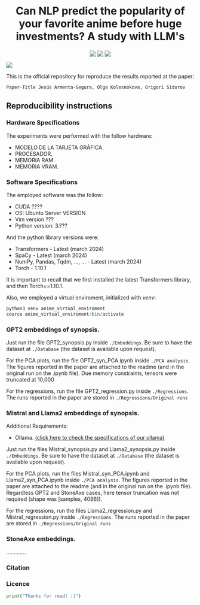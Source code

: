 # <center> Can NLP predict the popularity of your favorite anime before huge investments? A study with LLM's </center>

<p align="center">
    <a href=https://arxiv.org><img align="center" src="https://img.shields.io/badge/arXiv-mimi.mimim-b31b1b.svg"></a>
    <a href=https://google.com><img align="center" src="https://img.shields.io/badge/StoneAxe-V1.1-orange"></a>
    <a href=https://www.apache.org/licenses/LICENSE-2.0><img align="center" src="https://img.shields.io/badge/Licence-Apache_2.0-lightgray"></a>
</p>

<img align="center" src="https://github.com/JesusASmx/Correlation-between-anime-synopsis-and-popularity-with-LLM-s/blob/main/assets/anime_pop.png">

This is the official repository for reproduce the results reported at the paper:

```
Paper-Title Jesús Armenta-Segura, Olga Kolesnokova, Grigori Sidorov
```


## Reproducibility instructions

### Hardware Specifications

The experiments were performed with the follow hardware:
<ul>
    <li>MODELO DE LA TARJETA GRÁFICA.</li>
    <li>PROCESADOR.</li>
    <li>MEMORIA RAM.</li>
    <li>MEMORIA VRAM.</li>
</ul>


### Software Specifications

The employed software was the follow:
<ul>
    <li>CUDA ????</li>
    <li>OS: Ubuntu Server VERSION</li>
    <li>Vim version ???</li>
    <li>Python version: 3.???</li>
</ul>

And the python library versions were:
<ul>
    <li>Transformers - Latest (march 2024)</li>
    <li>SpaCy - Latest (march 2024)</li>
    <li>NumPy, Pandas, Tqdm, ..., ... - Latest (march 2024)</li>
    <li>Torch - 1.10.1</li>
</ul>

It is important to recall that we first installed the latest Transformers library, and then Torch==1.10.1.

Also, we employed a virtual enviroment, initialized with <i>venv</i>:

```python
python3 venv anime_virtual_enviroment
source anime_virtual_enviroment/bin/activate
```


### GPT2 embeddings of synopsis.

Just run the file GPT2_synopsis.py inside ```./Embeddings```. Be sure to have the dataset at ```./Database``` (the dataset is available upon request).

For the PCA plots, run the file GPT2_syn_PCA.ipynb inside ```./PCA analysis```. The figures reported in the paper are attached to the readme (and in the original run on the .ipynb file). Due memory constraints, tensors were truncated at 10,000

For the regressions, run the file GPT2_regression.py inside ```./Regressions```. The runs reported in the paper are stored in ```./Regressions/Original runs```


### Mistral and Llama2 embeddings of synopsis.

Additional Requirements:
<ul>
    <li>Ollama. <a href=https://github.com/JesusASmx/Correlation-between-anime-synopsis-and-popularity-with-LLM-s/tree/main/Embeddings>(click here to check the specifications of our ollama)</a></li> 
</ul>

Just run the files Mistral_synopsis.py and Llama2_synopsis.py inside ```./Embeddings```. Be sure to have the dataset at ```./Database``` (the dataset is available upon request).

For the PCA plots, run the files Mistral_syn_PCA.ipynb and Llama2_syn_PCA.ipynb inside ```./PCA analysis```. The figures reported in the paper are attached to the readme (and in the original run on the .ipynb file). Regardless GPT2 and StoneAxe cases, here tensor truncation was not required (shape was [samples, 4096]).

For the regressions, run the files Llama2_regression.py and Mistral_regression.py inside ```./Regressions```. The runs reported in the paper are stored in ```./Regressions/Original runs```


### StoneAxe embeddings.

.............


### Citation


### Licence


```python
print("Thanks for read! :)")
```




